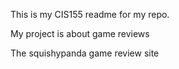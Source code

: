 This is my CIS155 readme for my repo.

My project is about game reviews 

The squishypanda game review site